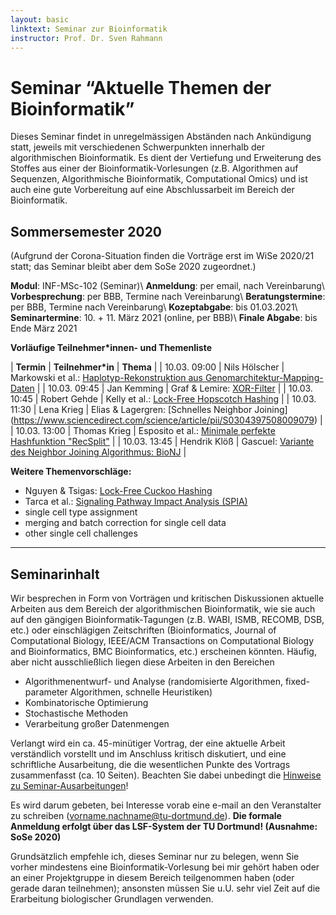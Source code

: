 ```yaml
---
layout: basic
linktext: Seminar zur Bioinformatik
instructor: Prof. Dr. Sven Rahmann
---
```


# Seminar “Aktuelle Themen der Bioinformatik”

Dieses Seminar findet in unregelmässigen Abständen nach Ankündigung statt, jeweils mit verschiedenen Schwerpunkten innerhalb der algorithmischen Bioinformatik.
Es dient der Vertiefung und Erweiterung des Stoffes aus einer der Bioinformatik-Vorlesungen (z.B. Algorithmen auf Sequenzen, Algorithmische Bioinformatik, Computational Omics) und ist auch eine gute Vorbereitung auf eine Abschlussarbeit im Bereich der Bioinformatik.

## Sommersemester 2020

(Aufgrund der Corona-Situation finden die Vorträge erst im WiSe 2020/21 statt; das Seminar bleibt aber dem SoSe 2020 zugeordnet.)

**Modul**:            INF-MSc-102 (Seminar)\\
**Anmeldung**:        per email, nach Vereinbarung\\
**Vorbesprechung**:   per BBB, Termine nach Vereinbarung\\
**Beratungstermine**: per BBB, Termine nach Vereinbarung\\
**Kozeptabgabe**:     bis 01.03.2021\\
**Seminartermine**:   10. + 11. März 2021 (online, per BBB)\\
**Finale Abgabe**:    bis Ende März 2021


**Vorläufige Teilnehmer\*innen- und Themenliste**

| **Termin** | **Teilnehmer\*in** | **Thema** |
| 10.03. 09:00 | Nils Hölscher | Markowski et al.: [Haplotyp-Rekonstruktion aus Genomarchitektur-Mapping-Daten](https://www.biorxiv.org/content/10.1101/2020.01.30.927061v1) |
| 10.03. 09:45 | Jan Kemming | Graf & Lemire: [XOR-Filter](https://arxiv.org/abs/1912.08258) | 
| 10.03. 10:45 | Robert Gehde | Kelly et al.: [Lock-Free Hopscotch Hashing](https://arxiv.org/abs/1911.03028) |
| 10.03. 11:30 | Lena Krieg | Elias & Lagergren: [Schnelles Neighbor Joining] (https://www.sciencedirect.com/science/article/pii/S0304397508009079) | 
| 10.03. 13:00 | Thomas Krieg | Esposito et al.: [Minimale perfekte Hashfunktion "RecSplit"](https://epubs.siam.org/doi/pdf/10.1137/1.9781611976007.14) |
| 10.03. 13:45 | Hendrik Klöß | Gascuel: [Variante des Neighbor Joining Algorithmus: BioNJ](http://www.atgc-montpellier.fr/download/papers/bionj_1997.pdf) |


**Weitere Themenvorschläge:**

- Nguyen & Tsigas: [Lock-Free Cuckoo Hashing](https://ieeexplore.ieee.org/abstract/document/6888938)
- Tarca et al.: [Signaling Pathway Impact Analysis (SPIA)](https://www.ncbi.nlm.nih.gov/pmc/articles/PMC2732297/)
- single cell type assignment
- merging and batch correction for single cell data
- other single cell challenges

---


## Seminarinhalt

Wir besprechen in Form von Vorträgen und kritischen Diskussionen aktuelle Arbeiten aus dem Bereich der algorithmischen Bioinformatik, wie sie auch auf den gängigen Bioinformatik-Tagungen (z.B. WABI, ISMB, RECOMB, DSB, etc.) oder einschlägigen Zeitschriften (Bioinformatics, Journal of Computational Biology, IEEE/ACM Transactions on Computational Biology and Bioinformatics, BMC Bioinformatics, etc.) erscheinen könnten. Häufig, aber nicht ausschließlich liegen diese Arbeiten in den Bereichen

- Algorithmenentwurf- und Analyse (randomisierte Algorithmen, fixed-parameter Algorithmen, schnelle Heuristiken)
- Kombinatorische Optimierung
- Stochastische Methoden
- Verarbeitung großer Datenmengen

Verlangt wird ein ca. 45-minütiger Vortrag, der eine aktuelle Arbeit verständlich vorstellt und im Anschluss kritisch diskutiert, und eine schriftliche Ausarbeitung, die die wesentlichen Punkte des Vortrags zusammenfasst (ca. 10 Seiten).
Beachten Sie dabei unbedingt die [Hinweise zu Seminar-Ausarbeitungen](/infos/ausarbeitungen)!

Es wird darum gebeten, bei Interesse vorab eine e-mail an den Veranstalter zu schreiben (vorname.nachname@tu-dortmund.de).
**Die formale Anmeldung erfolgt über das LSF-System der TU Dortmund! (Ausnahme: SoSe 2020)**

Grundsätzlich empfehle ich, dieses Seminar nur zu belegen, wenn Sie vorher mindestens eine Bioinformatik-Vorlesung bei mir gehört haben oder an einer Projektgruppe in diesem Bereich teilgenommen haben (oder gerade daran teilnehmen); ansonsten müssen Sie u.U. sehr viel Zeit auf die Erarbeitung biologischer Grundlagen verwenden.
